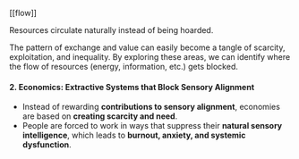 [[flow]]

Resources circulate naturally instead of being hoarded.

The pattern of exchange and value can easily become a tangle of scarcity, exploitation, and inequality. By exploring these areas, we can identify where the flow of resources (energy, information, etc.) gets blocked.


#### **2. Economics: Extractive Systems that Block Sensory Alignment**

- Instead of rewarding **contributions to sensory alignment**, economies are based on **creating scarcity and need**.
- People are forced to work in ways that suppress their **natural sensory intelligence**, which leads to **burnout, anxiety, and systemic dysfunction**.